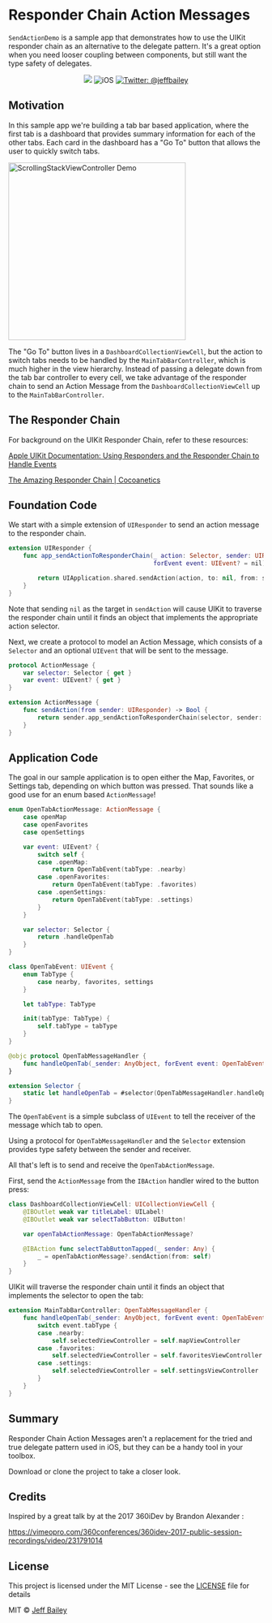 # Responder Chain Action Messages

```SendActionDemo``` is a sample app that demonstrates how to use the UIKit responder chain as an alternative to the delegate pattern. It's a great option when you need looser coupling between components, but still want the type safety of delegates.
<p align="center">
    <img src="https://img.shields.io/badge/Swift-4.2-orange.svg" />
     <img src="https://img.shields.io/badge/platforms-iOS-brightgreen.svg?style=flat" alt="iOS" />
    <a href="https://twitter.com/johnsundell">
        <img src="https://img.shields.io/badge/twitter-@jeffbailey-blue.svg?style=flat" alt="Twitter: @jeffbailey" />
    </a>
</p>

## Motivation
In this sample app we're building a tab bar based application, where the first tab is a dashboard that provides summary information for each of the other tabs. Each card in the dashboard has a "Go To" button that allows the user to quickly switch tabs.

<p><img src="Images/demo.gif?raw=true" alt="ScrollingStackViewController Demo" width="350"/></p>

The "Go To" button lives in a ```DashboardCollectionViewCell```, but the action to switch tabs needs to be handled by the ```MainTabBarController```, which is much higher in the view hierarchy. Instead of passing a delegate down from the tab bar controller to every cell, we take advantage of the responder chain to send an Action Message from the ```DashboardCollectionViewCell``` up to the ```MainTabBarController```.

## The Responder Chain
For background on the UIKit Responder Chain, refer to these resources:

[Apple UIKit Documentation: Using Responders and the Responder Chain to Handle Events](https://developer.apple.com/documentation/uikit/touches_presses_and_gestures/using_responders_and_the_responder_chain_to_handle_events)

[The Amazing Responder Chain | Cocoanetics](https://www.cocoanetics.com/2012/09/the-amazing-responder-chain/)

## Foundation Code

We start with a simple extension of ```UIResponder``` to send an action message to the responder chain.

```swift
extension UIResponder {
    func app_sendActionToResponderChain(_ action: Selector, sender: UIResponder,
                                        forEvent event: UIEvent? = nil) -> Bool {

        return UIApplication.shared.sendAction(action, to: nil, from: sender, for: event)
    }
}
```

Note that sending ```nil``` as the target in ```sendAction``` will cause UIKit to traverse the responder chain until it finds an object that implements the appropriate action selector.

Next, we create a protocol to model an Action Message, which consists of a ```Selector``` and an optional ```UIEvent``` that will be sent to the message.

```swift
protocol ActionMessage {
    var selector: Selector { get }
    var event: UIEvent? { get }
}

extension ActionMessage {
    func sendAction(from sender: UIResponder) -> Bool {
        return sender.app_sendActionToResponderChain(selector, sender: sender, forEvent: event)
    }
}
```

## Application Code
The goal in our sample application is to open either the Map, Favorites, or Settings tab, depending on which button was pressed. That sounds like a good use for an enum based ```ActionMessage```!

```swift
enum OpenTabActionMessage: ActionMessage {
    case openMap
    case openFavorites
    case openSettings

    var event: UIEvent? {
        switch self {
        case .openMap:
            return OpenTabEvent(tabType: .nearby)
        case .openFavorites:
            return OpenTabEvent(tabType: .favorites)
        case .openSettings:
            return OpenTabEvent(tabType: .settings)
        }
    }

    var selector: Selector {
        return .handleOpenTab
    }
}

class OpenTabEvent: UIEvent {
    enum TabType {
        case nearby, favorites, settings
    }

    let tabType: TabType

    init(tabType: TabType) {
        self.tabType = tabType
    }
}

@objc protocol OpenTabMessageHandler {
    func handleOpenTab(_sender: AnyObject, forEvent event: OpenTabEvent)
}

extension Selector {
    static let handleOpenTab = #selector(OpenTabMessageHandler.handleOpenTab(_sender:forEvent:))
}
```
The ```OpenTabEvent``` is a simple subclass of ```UIEvent``` to tell the receiver of the message which tab to open.

Using a protocol for ```OpenTabMessageHandler``` and the ```Selector``` extension provides type safety between the sender and receiver.

All that's left is to send and receive the ```OpenTabActionMessage```.

First, send the ```ActionMessage``` from the ```IBAction``` handler wired to the button press:

```swift
class DashboardCollectionViewCell: UICollectionViewCell {
    @IBOutlet weak var titleLabel: UILabel!
    @IBOutlet weak var selectTabButton: UIButton!

    var openTabActionMessage: OpenTabActionMessage?

    @IBAction func selectTabButtonTapped(_ sender: Any) {
        _ = openTabActionMessage?.sendAction(from: self)
    }
}
```

UIKit will traverse the responder chain until it finds an object that implements the selector to open the tab:

```swift
extension MainTabBarController: OpenTabMessageHandler {
    func handleOpenTab(_sender: AnyObject, forEvent event: OpenTabEvent) {
        switch event.tabType {
        case .nearby:
            self.selectedViewController = self.mapViewController
        case .favorites:
            self.selectedViewController = self.favoritesViewController
        case .settings:
            self.selectedViewController = self.settingsViewController
        }
    }
}
```

## Summary

Responder Chain Action Messages aren't a replacement for the tried and true delegate pattern used in iOS, but they can be a handy tool in your toolbox.

Download or clone the project to take a closer look.

## Credits
Inspired by a great talk by at the 2017 360iDev by Brandon Alexander :

https://vimeopro.com/360conferences/360idev-2017-public-session-recordings/video/231791014

## License
This project is licensed under the MIT License - see the [LICENSE](LICENSE) file for details

MIT © [Jeff Bailey]()
